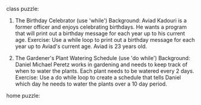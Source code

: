 class puzzle:

1. The Birthday Celebrator (use 'while')
Background: Aviad Kadouri is a former officer and enjoys celebrating birthdays. He wants a program that will print out a birthday message for each year up to his current age.
Exercise: Use a while loop to print out a birthday message for each year up to Aviad's current age. Aviad is 23 years old.

2. The Gardener's Plant Watering Schedule (use 'do while')
Background: Daniel Michael Peretz works in gardening and needs to keep track of when to water the plants. Each plant needs to be watered every 2 days.
Exercise: Use a do while loop to create a schedule that tells Daniel which day he needs to water the plants over a 10 day period.

home puzzle:

